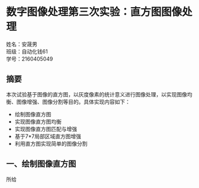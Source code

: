 # 数字图像处理第三次实验：直方图图像处理
姓名：安晟男  
班级：自动化钱61   
学号：2160405049   

## 摘要
本次试验基于图像的直方图，以灰度像素的统计意义进行图像处理，以实现图像均衡、图像增强、图像分割等目的。具体实现内容如下：  
- 绘制图像直方图
- 实现图像直方图均衡
- 实现图像直方图匹配与增强
- 基于7*7局部区域直方图增强
- 利用直方图实现简单的图像分割

## 一、绘制图像直方图
所给
